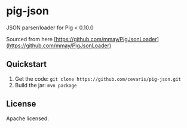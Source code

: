 pig-json
========

JSON parser/loader for Pig &lt; 0.10.0

Sourced from here
[https://github.com/mmay/PigJsonLoader](https://github.com/mmay/PigJsonLoader)

## Quickstart

1. Get the code: `git clone https://github.com/cevaris/pig-json.git`
1. Build the jar: `mvn package`

## License

Apache licensed.